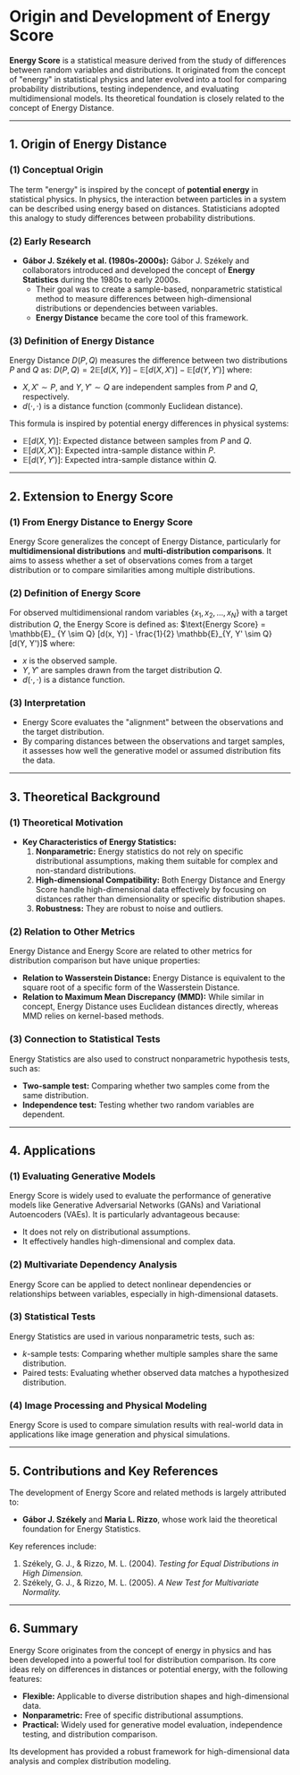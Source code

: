 # Origin and Development of Energy Score

**Energy Score** is a statistical measure derived from the study of differences between random variables and distributions. It originated from the concept of "energy" in statistical physics and later evolved into a tool for comparing probability distributions, testing independence, and evaluating multidimensional models. Its theoretical foundation is closely related to the concept of Energy Distance.

---

## **1. Origin of Energy Distance**

### **(1) Conceptual Origin**
The term "energy" is inspired by the concept of **potential energy** in statistical physics. In physics, the interaction between particles in a system can be described using energy based on distances. Statisticians adopted this analogy to study differences between probability distributions.

### **(2) Early Research**
- **Gábor J. Székely et al. (1980s-2000s):**
  Gábor J. Székely and collaborators introduced and developed the concept of **Energy Statistics** during the 1980s to early 2000s.
  - Their goal was to create a sample-based, nonparametric statistical method to measure differences between high-dimensional distributions or dependencies between variables.
  - **Energy Distance** became the core tool of this framework.

### **(3) Definition of Energy Distance**
Energy Distance $D(P, Q)$ measures the difference between two distributions $P$ and $Q$ as:
$D(P, Q) = 2\mathbb{E}[d(X, Y)] - \mathbb{E}[d(X, X')] - \mathbb{E}[d(Y, Y')]$
where:
- $X, X' \sim P$, and $Y, Y' \sim Q$ are independent samples from $P$ and $Q$, respectively.
- $d(\cdot, \cdot)$ is a distance function (commonly Euclidean distance).

This formula is inspired by potential energy differences in physical systems:
- $\mathbb{E}[d(X, Y)]$: Expected distance between samples from $P$ and $Q$.
- $\mathbb{E}[d(X, X')]$: Expected intra-sample distance within $P$.
- $\mathbb{E}[d(Y, Y')]$: Expected intra-sample distance within $Q$.

---

## **2. Extension to Energy Score**

### **(1) From Energy Distance to Energy Score**
Energy Score generalizes the concept of Energy Distance, particularly for **multidimensional distributions** and **multi-distribution comparisons**. It aims to assess whether a set of observations comes from a target distribution or to compare similarities among multiple distributions.

### **(2) Definition of Energy Score**
For observed multidimensional random variables $\{x_1, x_2, \dots, x_N\}$ with a target distribution $Q$, the Energy Score is defined as:
$\text{Energy Score} = \mathbb{E}_ {Y \sim Q} [d(x, Y)] - \frac{1}{2} \mathbb{E}_{Y, Y' \sim Q} [d(Y, Y')]$
where:
- $x$ is the observed sample.
- $Y, Y'$ are samples drawn from the target distribution $Q$.
- $d(\cdot, \cdot)$ is a distance function.

### **(3) Interpretation**
- Energy Score evaluates the "alignment" between the observations and the target distribution.
- By comparing distances between the observations and target samples, it assesses how well the generative model or assumed distribution fits the data.

---

## **3. Theoretical Background**

### **(1) Theoretical Motivation**
- **Key Characteristics of Energy Statistics:**
  1. **Nonparametric:** Energy statistics do not rely on specific distributional assumptions, making them suitable for complex and non-standard distributions.
  2. **High-dimensional Compatibility:** Both Energy Distance and Energy Score handle high-dimensional data effectively by focusing on distances rather than dimensionality or specific distribution shapes.
  3. **Robustness:** They are robust to noise and outliers.

### **(2) Relation to Other Metrics**
Energy Distance and Energy Score are related to other metrics for distribution comparison but have unique properties:
- **Relation to Wasserstein Distance:**
  Energy Distance is equivalent to the square root of a specific form of the Wasserstein Distance.
- **Relation to Maximum Mean Discrepancy (MMD):**
  While similar in concept, Energy Distance uses Euclidean distances directly, whereas MMD relies on kernel-based methods.

### **(3) Connection to Statistical Tests**
Energy Statistics are also used to construct nonparametric hypothesis tests, such as:
- **Two-sample test:** Comparing whether two samples come from the same distribution.
- **Independence test:** Testing whether two random variables are dependent.

---

## **4. Applications**

### **(1) Evaluating Generative Models**
Energy Score is widely used to evaluate the performance of generative models like Generative Adversarial Networks (GANs) and Variational Autoencoders (VAEs). It is particularly advantageous because:
- It does not rely on distributional assumptions.
- It effectively handles high-dimensional and complex data.

### **(2) Multivariate Dependency Analysis**
Energy Score can be applied to detect nonlinear dependencies or relationships between variables, especially in high-dimensional datasets.

### **(3) Statistical Tests**
Energy Statistics are used in various nonparametric tests, such as:
- $k$-sample tests: Comparing whether multiple samples share the same distribution.
- Paired tests: Evaluating whether observed data matches a hypothesized distribution.

### **(4) Image Processing and Physical Modeling**
Energy Score is used to compare simulation results with real-world data in applications like image generation and physical simulations.

---

## **5. Contributions and Key References**
The development of Energy Score and related methods is largely attributed to:
- **Gábor J. Székely** and **Maria L. Rizzo**, whose work laid the theoretical foundation for Energy Statistics.

Key references include:
1. Székely, G. J., & Rizzo, M. L. (2004). *Testing for Equal Distributions in High Dimension.*
2. Székely, G. J., & Rizzo, M. L. (2005). *A New Test for Multivariate Normality.*

---

## **6. Summary**
Energy Score originates from the concept of energy in physics and has been developed into a powerful tool for distribution comparison. Its core ideas rely on differences in distances or potential energy, with the following features:
- **Flexible:** Applicable to diverse distribution shapes and high-dimensional data.
- **Nonparametric:** Free of specific distributional assumptions.
- **Practical:** Widely used for generative model evaluation, independence testing, and distribution comparison.

Its development has provided a robust framework for high-dimensional data analysis and complex distribution modeling.
